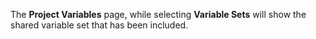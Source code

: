 The **Project Variables** page, while selecting **Variable Sets** will show the shared variable set that has been included.